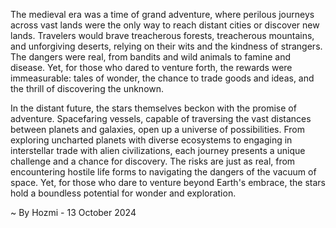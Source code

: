 
The medieval era was a time of grand adventure, where perilous journeys across vast lands were the only way to reach distant cities or discover new lands. Travelers would brave treacherous forests, treacherous mountains, and unforgiving deserts, relying on their wits and the kindness of strangers. The dangers were real, from bandits and wild animals to famine and disease. Yet, for those who dared to venture forth, the rewards were immeasurable: tales of wonder, the chance to trade goods and ideas, and the thrill of discovering the unknown.

In the distant future, the stars themselves beckon with the promise of adventure.  Spacefaring vessels, capable of traversing the vast distances between planets and galaxies, open up a universe of possibilities.  From exploring uncharted planets with diverse ecosystems to engaging in interstellar trade with alien civilizations, each journey presents a unique challenge and a chance for discovery.  The risks are just as real, from encountering hostile life forms to navigating the dangers of the vacuum of space. Yet, for those who dare to venture beyond Earth's embrace, the stars hold a boundless potential for wonder and exploration. 

~ By Hozmi - 13 October 2024
